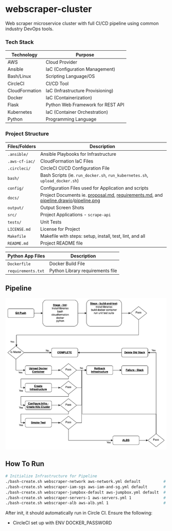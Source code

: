 [![<CircleCI>](https://circleci.com/gh/johnnynguyen541/webscraper-cluster.svg?style=svg)](https://circleci.com/gh/circleci/circleci-docs)

# webscraper-cluster
Web scraper microservice cluster with full CI/CD pipeline using common industry DevOps tools.

### Tech Stack
Technology         | Purpose
------------------ | ------------------
AWS                | Cloud Provider
Ansible            | IaC (Configuration Management)
Bash/Linux         | Scripting Language/OS
CircleCI           | CI/CD Tool
CloudFormation     | IaC (Infrastructure Provisioning)
Docker             | IaC (Containerization)
Flask              | Python Web Framework for REST API
Kubernetes         | IaC (Container Orchestration)
Python             | Programming Language

### Project Structure
Files/Folders      | Description
------------------ | ------------------
`.ansible/`        | Ansible Playbooks for Infrastructure
`.aws-cf-iac/`     | CloudFormation IaC Files
`.circleci/`       | CircleCI CI/CD Configuration File
`bash/`            | Bash Scripts (ie. `run_docker.sh`, `run_kubernetes.sh`, `upload_docker.sh`)
`config/`          | Configuration Files used for Application and scripts
`docs/`            | Project Documents ie. [proposal.md](docs/proposal.md), [requirements.md](docs/requirements.md), and [pipeline.drawio](docs/pipeline.drawio)/[pipeline.png](docs/pipeline.png)
`output/`          | Output Screen Shots
`src/`             | Project Applications - `scrape-api`
`tests/`           | Unit Tests
`LICENSE.md`       | License for Project
`Makefile`         | Makefile with steps: setup, install, test, lint, and all
`README.md`        | Project README file

Python App Files   | Description
------------------ | ------------------
`Dockerfile`       | Docker Build File
`requirements.txt` | Python Library requirements file

## Pipeline
![Blue/Green Deployment](docs/pipeline-phase-1.png)

## How To Run

```bash
# Initialize Infrastructure for Pipeline
./bash-create.sh webscraper-network aws-network.yml default          # NETWORK
./bash-create.sh webscraper-iam-sgs aws-iam-and-sg.yml default       # IAM AND SG
./bash-create.sh webscraper-jumpbox-default aws-jumpbox.yml default  # JUMPBOX
./bash-create.sh webscraper-servers-1 aws-servers.yml 1              # SERVERS
./bash-create.sh webscraper-alb aws-alb.yml 1                        # ALBS
```

After init, it should automatically run in Circle CI.  Ensure the following:
- CircleCI set up with ENV DOCKER_PASSWORD
